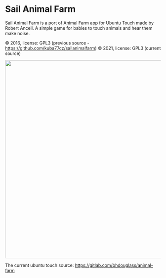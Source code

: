 # Sail Animal Farm

Sail Animal Farm is a port of Animal Farm app for Ubuntu Touch made by Robert Ancell.
A simple game for babies to touch animals and hear them make noise.

© 2016, license: GPL3 (previous source -  https://github.com/kuba77cz/sailanimalfarm)
© 2021, license: GPL3 (current source)

<img src="https://openrepos.net/sites/default/files/screenshot_20160911_001.png" height="640">

The current ubuntu touch source: https://gitlab.com/bhdouglass/animal-farm
